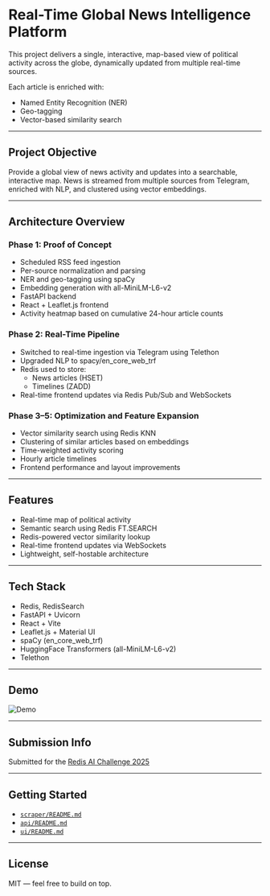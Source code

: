 # Real-Time Global News Intelligence Platform

This project delivers a single, interactive, map-based view of political activity across the globe, dynamically updated from multiple real-time sources.

Each article is enriched with:
- Named Entity Recognition (NER)
- Geo-tagging
- Vector-based similarity search

---

## Project Objective

Provide a global view of news activity and updates into a searchable, interactive map. News is streamed from multiple sources from Telegram, enriched with NLP, and clustered using vector embeddings.

---

## Architecture Overview

### Phase 1: Proof of Concept
- Scheduled RSS feed ingestion
- Per-source normalization and parsing
- NER and geo-tagging using spaCy
- Embedding generation with all-MiniLM-L6-v2
- FastAPI backend
- React + Leaflet.js frontend
- Activity heatmap based on cumulative 24-hour article counts

### Phase 2: Real-Time Pipeline
- Switched to real-time ingestion via Telegram using Telethon
- Upgraded NLP to spacy/en_core_web_trf
- Redis used to store:
  - News articles (HSET)
  - Timelines (ZADD)
- Real-time frontend updates via Redis Pub/Sub and WebSockets

### Phase 3–5: Optimization and Feature Expansion
- Vector similarity search using Redis KNN
- Clustering of similar articles based on embeddings
- Time-weighted activity scoring
- Hourly article timelines
- Frontend performance and layout improvements

---

## Features

- Real-time map of political activity
- Semantic search using Redis FT.SEARCH
- Redis-powered vector similarity lookup
- Real-time frontend updates via WebSockets
- Lightweight, self-hostable architecture

---

## Tech Stack

- Redis, RedisSearch
- FastAPI + Uvicorn
- React + Vite
- Leaflet.js + Material UI
- spaCy (en_core_web_trf)
- HuggingFace Transformers (all-MiniLM-L6-v2)
- Telethon


---

## Demo

![Demo](./assets/RedisDemo_PoC.gif)

---

## Submission Info

Submitted for the [Redis AI Challenge 2025](https://dev.to/challenges/redis-2025-07-23)

---

## Getting Started

- [`scraper/README.md`](./scraper/README.md)
- [`api/README.md`](./api/README.md)
- [`ui/README.md`](./ui/README.md)

---

## License

MIT — feel free to build on top.